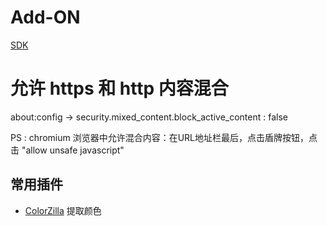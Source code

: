 # Add-ON
[SDK](https://developer.mozilla.org/en-US/Add-ons/SDK/Tutorials/Installation)

# 允许 https 和 http 内容混合
about:config -> security.mixed_content.block_active_content : false

PS : chromium 浏览器中允许混合内容：在URL地址栏最后，点击盾牌按钮，点击 "allow unsafe javascript"


## 常用插件

* [ColorZilla](https://addons.mozilla.org/zh-CN/firefox/addon/colorzilla/) 提取颜色
